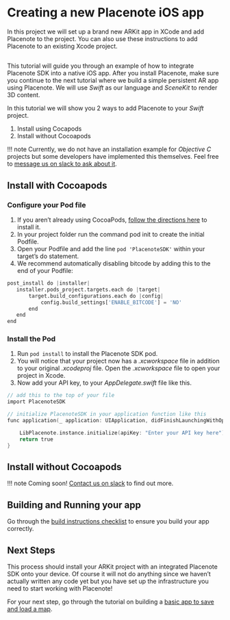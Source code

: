 # Creating a new Placenote iOS app
In this project we will set up a brand new ARKit app in XCode and add Placenote to the project. You can also use these instructions to add Placenote to an existing Xcode project.

##


This tutorial will guide you through an example of how to integrate Placenote SDK into a native iOS app. After you install Placenote, make sure you continue to the next tutorial where we build a simple persistent AR app using Placenote. We will use *Swift* as our language and *SceneKit* to render 3D content.

In this tutorial we will show you 2 ways to add Placenote to your *Swift* project.

1. Install using Cocapods
2. Install without Cocoapods

!!! note
    Currently, we do not have an installation example for *Objective C* projects but some developers have implemented this themselves. Feel free to [message us on slack to ask about it](https://placenote.com/slack).

## Install with Cocoapods

### Configure your Pod file
1. If you aren’t already using CocoaPods, [follow the directions here](https://guides.cocoapods.org/using/getting-started.html) to install it.
2. In your project folder run the command  pod init to create the initial Podfile.
3. Open your Podfile and add the line `pod 'PlacenoteSDK'` within your target’s do statement.
4. We recommend automatically disabling bitcode by adding this to the end of your Podfile:

``` python
post_install do |installer|
   installer.pods_project.targets.each do |target|
       target.build_configurations.each do |config|
           config.build_settings['ENABLE_BITCODE'] = 'NO'
       end
   end
end
```

### Install the Pod
1. Run `pod install` to install the Placenote SDK pod.
2. You will notice that your project now has a *.xcworkspace* file in addition to your original *.xcodeproj* file. Open the *.xcworkspace* file to open your project in Xcode.
3. Now add your API key, to your *AppDelegate.swift* file like this.

``` objectivec
// add this to the top of your file
import PlacenoteSDK

// initialize PlacenoteSDK in your application function like this
func application(_ application: UIApplication, didFinishLaunchingWithOptions launchOptions: [UIApplicationLaunchOptionsKey: Any]?) -> Bool {

    LibPlacenote.instance.initialize(apiKey: "Enter your API key here")
    return true
}
```

## Install without Cocoapods

!!! note
    Coming soon! [Contact us on slack](https://placenote.com/slack) to find out more.


## Building and Running your app
Go through the [build instructions checklist](../build-instructions.md) to ensure you build your app correctly.

## Next Steps
This process should install your ARKit project with an integrated Placenote SDK onto your device. Of course it will not do anything since we haven’t actually written any code yet but you have set up the infrastructure you need to start working with Placenote!

For your next step, go through the tutorial on building a [basic app to save and load a map](save-and-load-map.md).
